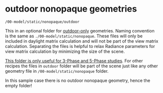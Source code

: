 # outdoor nonopaque geometries

`/00-model/static/nonopaque/outdoor`

This in an optional folder for <u>outdoor-only</u> geometries. Naming convention is
the same as `./00-model/static/nonopaque`. These files will only be included in daylight
matrix calculation and will not be part of the view matrix calculation. Separating the
files is helpful to relax Radiance parameters for view matrix calculation by minimizing
the size of the scene.

<u>This folder is only useful for 3-Phase and 5-Phase studies</u>. For other recipes the
files in `outdoor` folder will be part of the scene just like any other geometry file in
`/00-model/static/nonopaque` folder.

In this sample case there is no outdoor nonopaque geometry, hence the empty folder!
